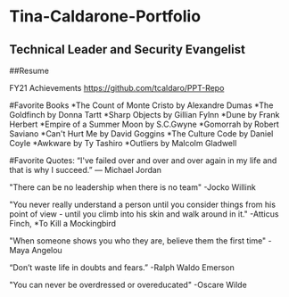# Tina-Caldarone-Portfolio
## Technical Leader and Security Evangelist

##Resume


FY21 Achievements
https://github.com/tcaldaro/PPT-Repo



#Favorite Books
  *The Count of Monte Cristo by Alexandre Dumas
  *The Goldfinch by Donna Tartt
  *Sharp Objects by Gillian Fylnn 
  *Dune by Frank Herbert
  *Empire of a Summer Moon by S.C.Gwyne
  *Gomorrah by Robert Saviano
  *Can't Hurt Me by David Goggins
  *The Culture Code by Daniel Coyle
  *Awkware by Ty Tashiro
  *Outliers by Malcolm Gladwell

#Favorite Quotes:
“I've failed over and over and over again in my life and that is why I succeed.”
  ― Michael Jordan

"There can be no leadership when there is no team"
  -Jocko Willink
  
 "You never really understand a person until you consider things from his point of view - until you climb into his skin and walk around in it."
  -Atticus Finch, *To Kill a Mockingbird
  
  "When someone shows you who they are, believe them the first time"
  -Maya Angelou
  
  “Don’t waste life in doubts and fears.” 
    -Ralph Waldo Emerson
    
  "You can never be overdressed or overeducated"
    -Oscare Wilde

